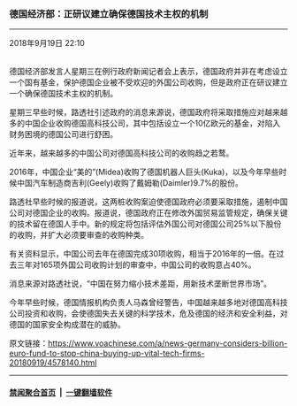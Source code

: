 ### 德国经济部：正研议建立确保德国技术主权的机制
------------------------

<div class="published">
 <span class="date" title="中国时间">
  <time datetime="2018-09-19T22:10:32+08:00">
   2018年9月19日 22:10
  </time>
 </span>
</div>
<br/>
<div class="wsw">
 <p>
  德国经济部发言人星期三在例行政府新闻记者会上表示，德国政府并非在考虑设立一个国有基金，保护德国企业被不受欢迎的外国公司收购，但是政府正在研议建立一个确保德国技术主权的机制。
 </p>
 <p>
  星期三早些时候，路透社引述政府的消息来源说，德国政府将采取措施应对越来越多的中国企业收购德国高科技公司，其中包括设立一个10亿欧元的基金，对陷入财务困境的德国公司进行舒困。
 </p>
 <p>
  近年来，越来越多的中国公司对德国高科技公司的收购趋之若鹜。
 </p>
 <p>
  2016年，中国企业“美的”(Midea)收购了德国机器人巨头(Kuka)，以及今年早些时候中国汽车制造商吉利(Geely)收购了戴姆勒(Daimler)9.7%的股份。
 </p>
 <p>
  路透社早些时候的报道说，这两桩收购案迫使德国政府必须要采取措施，遏制中国公司对德国企业的收购。报道说，德国政府正在修改外国贸易监管规定，确保关键的技术留在德国人手中。新的规定将包括评估外国公司对德国公司25%以下股份的收购，并扩大必须要审查的收购种类。
 </p>
 <p>
  有关资料显示，中国公司去年在德国完成30项收购，相当于2016年的一倍。在过去三年对165项外国公司收购计划的审查中，中国公司的收购意占40%。
 </p>
 <p>
  消息来源对路透社说，“中国在努力缩小技术差距，用新技术垄断世界市场”。
 </p>
 <p>
  今年早些时候，德国情报机构负责人马森曾经警告，中国越来越多地对德国高科技公司投资和收购，会使德国失去关键的科学技术，危及德国的经济和安全利益，对德国的国家安全构成潜在的威胁。
 </p>
</div>

原文链接：https://www.voachinese.com/a/news-germany-considers-billion-euro-fund-to-stop-china-buying-up-vital-tech-firms-20180919/4578140.html


------------------------
#### [禁闻聚合首页](https://github.com/gfw-breaker/banned-news/blob/master/README.md) &nbsp;|&nbsp;  [一键翻墙软件](https://github.com/gfw-breaker/nogfw/blob/master/README.md)